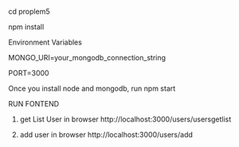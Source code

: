 cd proplem5

npm install

Environment Variables


MONGO_URI=your_mongodb_connection_string

PORT=3000

Once you install node and mongodb, run npm start


RUN FONTEND

1. get List User in browser
http://localhost:3000/users/usersgetlist

2. add user in browser
http://localhost:3000/users/add


